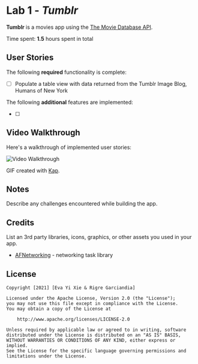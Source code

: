 # Lab 1 - *Tumblr*

**Tumblr** is a movies app using the [The Movie Database API](http://docs.themoviedb.apiary.io/#).

Time spent: **1.5** hours spent in total

## User Stories

The following **required** functionality is complete:

- [ ] Populate a table view with data returned from the Tumblr Image Blog, Humans of New York


The following **additional** features are implemented:

- [ ] 

## Video Walkthrough

Here's a walkthrough of implemented user stories:

<img src='display' title='Video Walkthrough' width='' alt='Video Walkthrough' />

GIF created with [Kap](https://getkap.co/).

## Notes

Describe any challenges encountered while building the app.

## Credits

List an 3rd party libraries, icons, graphics, or other assets you used in your app.

- [AFNetworking](https://github.com/AFNetworking/AFNetworking) - networking task library

## License

    Copyright [2021] [Eva Yi Xie & Rigre Garciandia]

    Licensed under the Apache License, Version 2.0 (the "License");
    you may not use this file except in compliance with the License.
    You may obtain a copy of the License at

        http://www.apache.org/licenses/LICENSE-2.0

    Unless required by applicable law or agreed to in writing, software
    distributed under the License is distributed on an "AS IS" BASIS,
    WITHOUT WARRANTIES OR CONDITIONS OF ANY KIND, either express or implied.
    See the License for the specific language governing permissions and
    limitations under the License.
